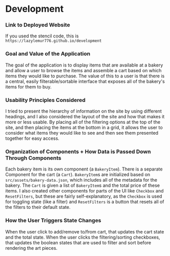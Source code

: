 # Development

### Link to Deployed Website
If you used the stencil code, this is `https://lazylemur776.github.io/development`

### Goal and Value of the Application
The goal of the application is to display items that are available at a bakery and allow a user to browse the items and assemble a cart based on which items they would like to purchase. The value of this to a user is that there is a central, easily filterable/sortable interface that exposes all of the bakery's items for them to buy.

### Usability Principles Considered
I tried to present the hierarchy of information on the site by using different headings, and I also considered the layout of the site and how that makes it more or less usable. By placing all of the filtering options at the top of the site, and then placing the items at the bottom in a grid, it allows the user to consider what items they would like to see and then see them presented together for easy access.

### Organization of Components + How Data is Passed Down Through Components
Each bakery item is its own component (a `BakeryItem`). There is a separate Component for the cart (a `Cart`). `BakeryItem`s are initialized based on `src/assets/bakery-data.json`, which includes all of the metadata for the bakery. The `Cart` is given a list of `BakeryItem`s and the total price of these items. I also created other components for parts of the UI like `Checkbox` and `ResetFilters`, but these are fairly self-explanatory, as the `Checkbox` is used for toggling state (like a filter) and `ResetFilters` is a button that resets all of the filters to their default state.

### How the User Triggers State Changes
When the user click to add/remove to/from cart, that updates the cart state and the total state. When the user clicks the filtering/sorting checkboxes, that updates the boolean states that are used to filter and sort before rendering the art pieces.
